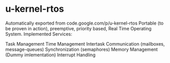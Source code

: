 # u-kernel-rtos
Automatically exported from code.google.com/p/u-kernel-rtos
Portable (to be proven in action), preemptive, priority based, Real Time Operating System. Implemented Services:

Task Management
Time Management
Intertask Communication (mailboxes, message-queues)
Synchronization (semaphores)
Memory Management (Dummy imlementation)
Interrupt Handling
